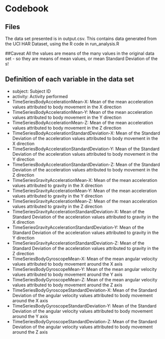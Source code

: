 Codebook
========

## Files

The data set presented is in output.csv. This contains data generated from the UCI HAR Dataset, using the R code in run_analysis.R

##Caveat
All the values are means of the many values in the original data set - so they are means of mean values, or mean Standard Deviation of the s!

## Definition of each variable in the data set

- subject: Subject ID  
- activity: Activity performed  
- TimeSeriesBodyAccelerationMean-X:                 Mean of the mean acceleration values attributed to body movement in the X direction  
- TimeSeriesBodyAccelerationMean-Y:                 Mean of the mean acceleration values attributed to body movement in the Y direction  
- TimeSeriesBodyAccelerationMean-Z:                 Mean of the mean acceleration values attributed to body movement in the Z direction  
- TimeSeriesBodyAccelerationStandardDeviation-X:    Mean of the Standard Deviation of the  acceleration values attributed to body movement in the X direction  
- TimeSeriesBodyAccelerationStandardDeviation-Y:    Mean of the Standard Deviation of the  acceleration values attributed to body movement in the Y direction  
- TimeSeriesBodyAccelerationStandardDeviation-Z:    Mean of the Standard Deviation of the  acceleration values attributed to body movement in the Z direction  
- TimeSeriesGravityAccelerationMean-X:              Mean of the mean acceleration values attributed to gravity in the X direction  
- TimeSeriesGravityAccelerationMean-Y:              Mean of the mean acceleration values attributed to gravity in the Y direction  
- TimeSeriesGravityAccelerationMean-Z:              Mean of the mean acceleration values attributed to gravity in the Z direction  
- TimeSeriesGravityAccelerationStandardDeviation-X: Mean of the Standard Deviation of the  acceleration values attributed to gravity in the X direction  
- TimeSeriesGravityAccelerationStandardDeviation-Y: Mean of the Standard Deviation of the  acceleration values attributed to gravity in the Y direction  
- TimeSeriesGravityAccelerationStandardDeviation-Z: Mean of the Standard Deviation of the  acceleration values attributed to gravity in the Z direction  
- TimeSeriesBodyGyroscopeMean-X:                    Mean of the mean angular velocity values attributed to body movement around the X axis   
- TimeSeriesBodyGyroscopeMean-Y:                    Mean of the mean angular velocity values attributed to body movement around the Y axis  
- TimeSeriesBodyGyroscopeMean-Z:                    Mean of the mean angular velocity values attributed to body movement around the Z axis  
- TimeSeriesBodyGyroscopeStandardDeviation-X:       Mean of the Standard Deviation of the  angular velocity values attributed to body movement around the X axis  
- TimeSeriesBodyGyroscopeStandardDeviation-Y:       Mean of the Standard Deviation of the  angular velocity values attributed to body movement around the Y axis  
- TimeSeriesBodyGyroscopeStandardDeviation-Z:       Mean of the Standard Deviation of the  angular velocity values attributed to body movement around the Z axis  